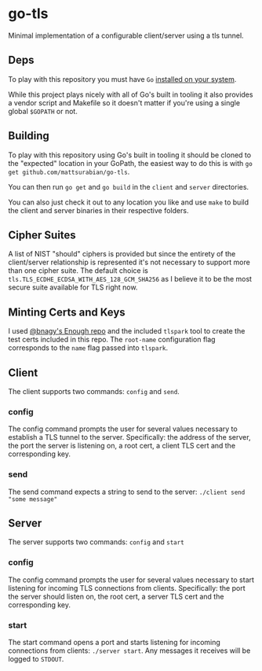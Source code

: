 # go-tls
Minimal implementation of a configurable client/server using a tls tunnel.

## Deps
To play with this repository you must have `Go` [installed on your system](https://golang.org/doc/install).

While this project plays nicely with all of Go's built in tooling it also provides a vendor script and Makefile
so it doesn't matter if you're using a single global `$GOPATH` or not.

## Building
To play with this repository using Go's built in tooling it should be cloned to the "expected"
location in your GoPath, the easiest way to do this is with `go get github.com/mattsurabian/go-tls`.

You can then run `go get` and `go build` in the `client` and `server` directories.

You can also just check it out to any location you like and use `make` to build the client and
server binaries in their respective folders.

## Cipher Suites
A list of NIST "should" ciphers is provided but since the entirety of the client/server relationship is
represented it's not necessary to support more than one cipher suite. The default choice is `tls.TLS_ECDHE_ECDSA_WITH_AES_128_GCM_SHA256`
as I believe it to be the most secure suite available for TLS right now.

## Minting Certs and Keys
I used [@bnagy's Enough repo](https://github.com/bnagy/enough) and the included `tlspark` tool to create
the test certs included in this repo. The `root-name` configuration flag corresponds to the `name` flag
passed into `tlspark`.

## Client

The client supports two commands: `config` and `send`.

### config
The config command prompts the user for several values necessary to establish a TLS tunnel to the
server. Specifically: the address of the server, the port the server is listening on, a root cert,
a client TLS cert and the corresponding key.

### send
The send command expects a string to send to the server: `./client send "some message"`

## Server

The server supports two commands: `config` and `start`

### config
The config command prompts the user for several values necessary to start listening for incoming
TLS connections from clients. Specifically: the port the server should listen on, the root cert,
a server TLS cert and the corresponding key.

### start
The start command opens a port and starts listening for incoming connections from clients: `./server start`.
Any messages it receives will be logged to `STDOUT`.